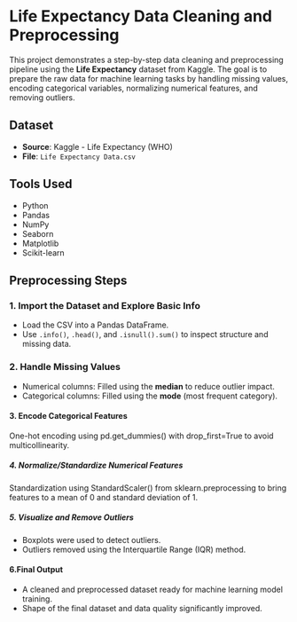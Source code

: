 # Life Expectancy Data Cleaning and Preprocessing

This project demonstrates a step-by-step data cleaning and preprocessing pipeline using the **Life Expectancy** dataset from Kaggle. The goal is to prepare the raw data for machine learning tasks by handling missing values, encoding categorical variables, normalizing numerical features, and removing outliers.

## Dataset

- **Source**: Kaggle - Life Expectancy (WHO)
- **File**: `Life Expectancy Data.csv`

## Tools Used

- Python
- Pandas
- NumPy
- Seaborn
- Matplotlib
- Scikit-learn

## Preprocessing Steps

### 1. Import the Dataset and Explore Basic Info
- Load the CSV into a Pandas DataFrame.
- Use `.info()`, `.head()`, and `.isnull().sum()` to inspect structure and missing data.

### 2. Handle Missing Values
- Numerical columns: Filled using the **median** to reduce outlier impact.
- Categorical columns: Filled using the **mode** (most frequent category).

#### 3. Encode Categorical Features
One-hot encoding using pd.get_dummies() with drop_first=True to avoid multicollinearity.

##### 4. Normalize/Standardize Numerical Features
Standardization using StandardScaler() from sklearn.preprocessing to bring features to a mean of 0 and standard deviation of 1.

##### 5. Visualize and Remove Outliers
- Boxplots were used to detect outliers.
- Outliers removed using the Interquartile Range (IQR) method.

#### 6.Final Output
- A cleaned and preprocessed dataset ready for machine learning model training.
- Shape of the final dataset and data quality significantly improved.

